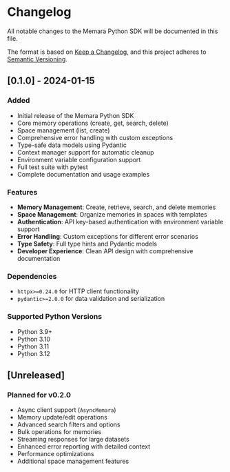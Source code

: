 # Changelog

All notable changes to the Memara Python SDK will be documented in this file.

The format is based on [Keep a Changelog](https://keepachangelog.com/en/1.0.0/),
and this project adheres to [Semantic Versioning](https://semver.org/spec/v2.0.0.html).

## [0.1.0] - 2024-01-15

### Added
- Initial release of the Memara Python SDK
- Core memory operations (create, get, search, delete)
- Space management (list, create)
- Comprehensive error handling with custom exceptions
- Type-safe data models using Pydantic
- Context manager support for automatic cleanup
- Environment variable configuration support
- Full test suite with pytest
- Complete documentation and usage examples

### Features
- **Memory Management**: Create, retrieve, search, and delete memories
- **Space Management**: Organize memories in spaces with templates
- **Authentication**: API key-based authentication with environment variable support  
- **Error Handling**: Custom exceptions for different error scenarios
- **Type Safety**: Full type hints and Pydantic models
- **Developer Experience**: Clean API design with comprehensive documentation

### Dependencies
- `httpx>=0.24.0` for HTTP client functionality
- `pydantic>=2.0.0` for data validation and serialization

### Supported Python Versions
- Python 3.9+
- Python 3.10
- Python 3.11
- Python 3.12

## [Unreleased]

### Planned for v0.2.0
- Async client support (`AsyncMemara`)
- Memory update/edit operations
- Advanced search filters and options
- Bulk operations for memories
- Streaming responses for large datasets
- Enhanced error reporting with detailed context
- Performance optimizations
- Additional space management features
